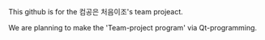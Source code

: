 This github is for the 컴공은 처음이조's team projeact.

We are planning to make the 'Team-project program' via Qt-programming.

